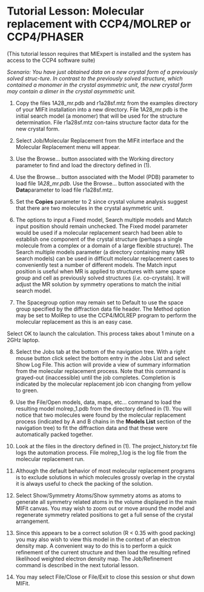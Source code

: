 # Tutorial Lesson: Molecular replacement with CCP4/MOLREP or CCP4/PHASER #

(This tutorial lesson requires that MIExpert is installed and the system has access to the CCP4 software suite)

_Scenario: You have just obtained data on a new crystal form of a previously solved struc-ture. In contrast to the previously solved structure, which contained a monomer in the crystal asymmetric unit, the new crystal form may contain a dimer in the crystal asymmetric unit._

1. Copy the files 1A28\_mr.pdb and r1a28sf.mtz from the examples directory of your MIFit installation into a new directory. File 1A28\_mr.pdb is the initial search model (a monomer) that will be used for the structure determination. File r1a28sf.mtz con-tains structure factor data for the new crystal form.

2. Select Job/Molecular Replacement from the MIFit interface and the Molecular Replacement menu will appear.

3. Use the Browse... button associated with the Working directory parameter to find and load the directory defined in (1).

4. Use the Browse... button associated with the Model (PDB) parameter to load file _1A28\_mr.pdb_. Use the Browse... button associated with the **Data**parameter to load file r1a28sf.mtz.

5. Set the **Copies** parameter to 2 since crystal volume analysis suggest that there are two molecules in the crystal asymmetric unit.

6. The options to input a Fixed model, Search multiple models and Match input position should remain unchecked. The Fixed model parameter would be used if a molecular replacement search had been able to establish one component of the crystal structure (perhaps a single molecule from a complex or a domain of a large flexible structure). The Search multiple models parameter (a directory containing many MR search models) can be used in difficult molecular replacement cases to conveniently test a number of different models. The Match input position is useful when MR is applied to structures with same space group and cell as previously solved structures (_i.e._ co-crystals). It will adjust the MR solution by symmetry operations to match the initial search model.

7. The Spacegroup option may remain set to Default to use the space group specified by the diffraction data file header. The Method option may be set to MolRep to use the CCP4/MOLREP program to perform the molecular replacement as this is an easy case.

Select OK to launch the calculation. This process takes about 1 minute on a 2GHz laptop.

8. Select the Jobs tab at the bottom of the navigation tree. With a right mouse button click select the bottom entry in the Jobs List and select Show Log File. This action will provide a view of summary information from the molecular replacement process. Note that this command is grayed-out (inaccessible) until the job completes. Completion is indicated by the molecular replacement job icon changing from yellow to green.

9. Use the File/Open models, data, maps, etc... command to load the resulting model molrep\_1.pdb from the directory defined in (1). You will notice that two molecules were found by the molecular replacement process (indicated by A and B chains in the **Models List** section of the navigation tree) to fit the diffraction data and that these were automatically packed together.

10. Look at the files in the directory defined in (1). The project\_history.txt file logs the automation process. File molrep\_1.log is the log file from the molecular replacement run.

11. Although the default behavior of most molecular replacement programs is to exclude solutions in which molecules grossly overlap in the crystal it is always useful to check the packing of the solution.

12. Select Show/Symmetry Atoms/Show symmetry atoms as atoms to generate all symmetry related atoms in the volume displayed in the main MIFit canvas. You may wish to zoom out or move around the model and regenerate symmetry related positions to get a full sense of the crystal arrangement.

13. Since this appears to be a correct solution (R &lt; 0.35 with good packing) you may also wish to view this model in the context of an electron density map. A convenient way to do this is to perform a quick refinement of the current structure and then load the resulting refined likelihood weighted electron density map. The Job/Refinement command is described in the next tutorial lesson.

14. You may select File/Close or File/Exit to close this session or shut down MIFit.